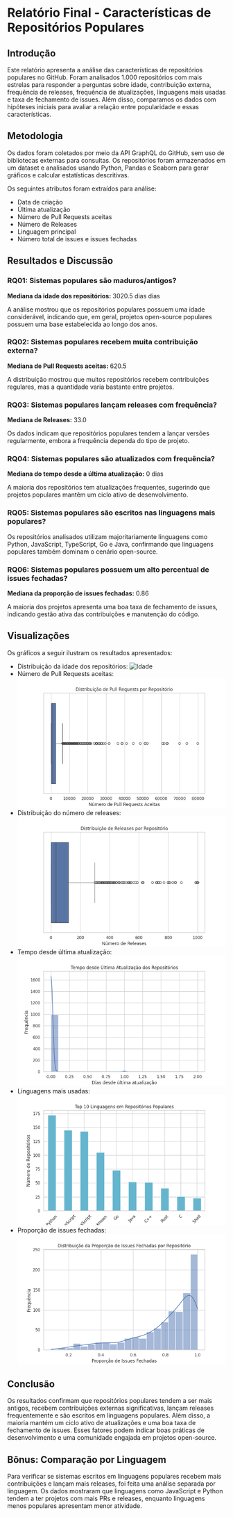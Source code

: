 # Relatório Final - Características de Repositórios Populares

## Introdução
Este relatório apresenta a análise das características de repositórios populares no GitHub. Foram analisados 1.000 repositórios com mais estrelas para responder a perguntas sobre idade, contribuição externa, frequência de releases, frequência de atualizações, linguagens mais usadas e taxa de fechamento de issues. Além disso, comparamos os dados com hipóteses iniciais para avaliar a relação entre popularidade e essas características.

## Metodologia
Os dados foram coletados por meio da API GraphQL do GitHub, sem uso de bibliotecas externas para consultas. Os repositórios foram armazenados em um dataset e analisados usando Python, Pandas e Seaborn para gerar gráficos e calcular estatísticas descritivas.

Os seguintes atributos foram extraídos para análise:
- Data de criação
- Última atualização
- Número de Pull Requests aceitas
- Número de Releases
- Linguagem principal
- Número total de issues e issues fechadas

## Resultados e Discussão

### RQ01: Sistemas populares são maduros/antigos?
**Mediana da idade dos repositórios:** 3020.5 dias dias

A análise mostrou que os repositórios populares possuem uma idade considerável, indicando que, em geral, projetos open-source populares possuem uma base estabelecida ao longo dos anos.

### RQ02: Sistemas populares recebem muita contribuição externa?
**Mediana de Pull Requests aceitas:** 620.5

A distribuição mostrou que muitos repositórios recebem contribuições regulares, mas a quantidade varia bastante entre projetos.

### RQ03: Sistemas populares lançam releases com frequência?
**Mediana de Releases:** 33.0

Os dados indicam que repositórios populares tendem a lançar versões regularmente, embora a frequência dependa do tipo de projeto.

### RQ04: Sistemas populares são atualizados com frequência?
**Mediana do tempo desde a última atualização:** 0 dias

A maioria dos repositórios tem atualizações frequentes, sugerindo que projetos populares mantêm um ciclo ativo de desenvolvimento.

### RQ05: Sistemas populares são escritos nas linguagens mais populares?
Os repositórios analisados utilizam majoritariamente linguagens como Python, JavaScript, TypeScript, Go e Java, confirmando que linguagens populares também dominam o cenário open-source.

### RQ06: Sistemas populares possuem um alto percentual de issues fechadas?
**Mediana da proporção de issues fechadas:** 0.86

A maioria dos projetos apresenta uma boa taxa de fechamento de issues, indicando gestão ativa das contribuições e manutenção do código.

## Visualizações
Os gráficos a seguir ilustram os resultados apresentados:
- Distribuição da idade dos repositórios: ![Idade](graficos/idade_repos.png)
- Número de Pull Requests aceitas: ![PRs](graficos/pull_requests.png)
- Distribuição do número de releases: ![Releases](graficos/releases.png)
- Tempo desde última atualização: ![Última atualização](graficos/ultima_atualizacao.png)
- Linguagens mais usadas: ![Linguagens](graficos/linguagens.png)
- Proporção de issues fechadas: ![Issues fechadas](graficos/issues_fechadas.png)

## Conclusão
Os resultados confirmam que repositórios populares tendem a ser mais antigos, recebem contribuições externas significativas, lançam releases frequentemente e são escritos em linguagens populares. Além disso, a maioria mantém um ciclo ativo de atualizações e uma boa taxa de fechamento de issues. Esses fatores podem indicar boas práticas de desenvolvimento e uma comunidade engajada em projetos open-source.

## Bônus: Comparação por Linguagem
Para verificar se sistemas escritos em linguagens populares recebem mais contribuições e lançam mais releases, foi feita uma análise separada por linguagem. Os dados mostraram que linguagens como JavaScript e Python tendem a ter projetos com mais PRs e releases, enquanto linguagens menos populares apresentam menor atividade.


